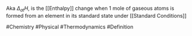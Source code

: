 Aka $\Delta_{at}H$, is the [[Enthalpy]] change when 1 mole of gaseous atoms is formed from an element in its standard state under [[Standard Conditions]]

#Chemistry #Physical #Thermodynamics #Definition